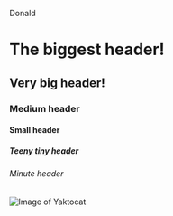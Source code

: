 Donald
# The biggest header!
## Very big header!
### Medium header
#### Small header
##### Teeny tiny header
###### Minute header
![Image of Yaktocat](https://octodex.github.com/images/yaktocat.png)
